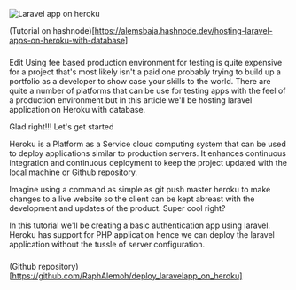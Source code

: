 ![Laravel app on heroku](https://user-images.githubusercontent.com/35805010/119188640-ca962980-ba2f-11eb-82a7-5a7b8eb68efd.png)


(Tutorial on hashnode)[https://alemsbaja.hashnode.dev/hosting-laravel-apps-on-heroku-with-database]


###
Edit
Using fee based production environment for testing is quite expensive for a project that's most likely isn't a paid one probably trying to build up a portfolio as a developer to show case your skills to the world. There are quite a number of platforms that can be use for testing apps with the feel of a production environment but in this article we'll be hosting laravel application on Heroku with database.

Glad right!!! Let's get started

Heroku is a Platform as a Service cloud computing system that can be used to deploy applications similar to production servers. It enhances continuous integration and continuous deployment to keep the project updated with the local machine or Github repository.

Imagine using a command as simple as git push master heroku to make changes to a live website so the client can be kept abreast with the development and updates of the product. Super cool right?

In this tutorial we'll be creating a basic authentication app using laravel. Heroku has support for PHP application hence we can deploy the laravel application without the tussle of server configuration.

###

(Github repository)[https://github.com/RaphAlemoh/deploy_laravelapp_on_heroku]
